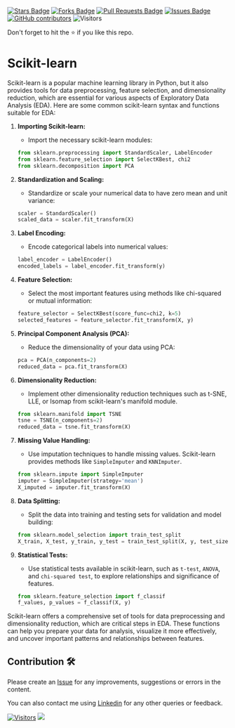 
<a href="https://github.com/drshahizan/Python_EDA/stargazers"><img src="https://img.shields.io/github/stars/drshahizan/Python_EDA" alt="Stars Badge"/></a>
<a href="https://github.com/drshahizan/Python_EDA/network/members"><img src="https://img.shields.io/github/forks/drshahizan/Python_EDA" alt="Forks Badge"/></a>
<a href="https://github.com/drshahizan/Python_EDA/pulls"><img src="https://img.shields.io/github/issues-pr/drshahizan/Python_EDA" alt="Pull Requests Badge"/></a>
<a href="https://github.com/drshahizan/Python_EDA/issues"><img src="https://img.shields.io/github/issues/drshahizan/Python_EDA" alt="Issues Badge"/></a>
<a href="https://github.com/drshahizan/Python_EDA/graphs/contributors"><img alt="GitHub contributors" src="https://img.shields.io/github/contributors/drshahizan/Python_EDA?color=2b9348"></a>
![Visitors](https://api.visitorbadge.io/api/visitors?path=https%3A%2F%2Fgithub.com%2Fdrshahizan%2FPython_EDA&labelColor=%23d9e3f0&countColor=%23697689&style=flat)

Don't forget to hit the :star: if you like this repo.

# Scikit-learn

Scikit-learn is a popular machine learning library in Python, but it also provides tools for data preprocessing, feature selection, and dimensionality reduction, which are essential for various aspects of Exploratory Data Analysis (EDA). Here are some common scikit-learn syntax and functions suitable for EDA:

1. **Importing Scikit-learn:**
   - Import the necessary scikit-learn modules:

   ```python
   from sklearn.preprocessing import StandardScaler, LabelEncoder
   from sklearn.feature_selection import SelectKBest, chi2
   from sklearn.decomposition import PCA
   ```

2. **Standardization and Scaling:**
   - Standardize or scale your numerical data to have zero mean and unit variance:

   ```python
   scaler = StandardScaler()
   scaled_data = scaler.fit_transform(X)
   ```

3. **Label Encoding:**
   - Encode categorical labels into numerical values:

   ```python
   label_encoder = LabelEncoder()
   encoded_labels = label_encoder.fit_transform(y)
   ```

4. **Feature Selection:**
   - Select the most important features using methods like chi-squared or mutual information:

   ```python
   feature_selector = SelectKBest(score_func=chi2, k=5)
   selected_features = feature_selector.fit_transform(X, y)
   ```

5. **Principal Component Analysis (PCA):**
   - Reduce the dimensionality of your data using PCA:

   ```python
   pca = PCA(n_components=2)
   reduced_data = pca.fit_transform(X)
   ```

6. **Dimensionality Reduction:**
   - Implement other dimensionality reduction techniques such as t-SNE, LLE, or Isomap from scikit-learn's manifold module.

   ```python
   from sklearn.manifold import TSNE
   tsne = TSNE(n_components=2)
   reduced_data = tsne.fit_transform(X)
   ```

7. **Missing Value Handling:**
   - Use imputation techniques to handle missing values. Scikit-learn provides methods like `SimpleImputer` and `KNNImputer`.

   ```python
   from sklearn.impute import SimpleImputer
   imputer = SimpleImputer(strategy='mean')
   X_imputed = imputer.fit_transform(X)
   ```

8. **Data Splitting:**
   - Split the data into training and testing sets for validation and model building:

   ```python
   from sklearn.model_selection import train_test_split
   X_train, X_test, y_train, y_test = train_test_split(X, y, test_size=0.2, random_state=42)
   ```

9. **Statistical Tests:**
   - Use statistical tests available in scikit-learn, such as `t-test`, `ANOVA`, and `chi-squared test`, to explore relationships and significance of features.

   ```python
   from sklearn.feature_selection import f_classif
   f_values, p_values = f_classif(X, y)
   ```

Scikit-learn offers a comprehensive set of tools for data preprocessing and dimensionality reduction, which are critical steps in EDA. These functions can help you prepare your data for analysis, visualize it more effectively, and uncover important patterns and relationships between features.

## Contribution 🛠️
Please create an [Issue](https://github.com/drshahizan/Python_EDA/issues) for any improvements, suggestions or errors in the content.

You can also contact me using [Linkedin](https://www.linkedin.com/in/drshahizan/) for any other queries or feedback.

[![Visitors](https://api.visitorbadge.io/api/visitors?path=https%3A%2F%2Fgithub.com%2Fdrshahizan&labelColor=%23697689&countColor=%23555555&style=plastic)](https://visitorbadge.io/status?path=https%3A%2F%2Fgithub.com%2Fdrshahizan)
![](https://hit.yhype.me/github/profile?user_id=81284918)
